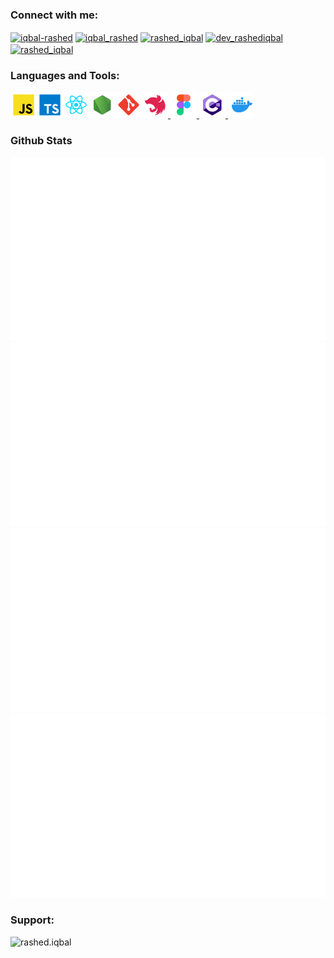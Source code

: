 <div>
<h3 align="left">Connect with me:</h3>
<p align="left">

<a href="https://linkedin.com/in/iqbal-rashed" target="blank"><img align="center" src="https://raw.githubusercontent.com/rahuldkjain/github-profile-readme-generator/master/src/images/icons/Social/linked-in-alt.svg" alt="iqbal-rashed" height="30" width="40" /></a>
<a href="https://dribbble.com/iqbal_rashed" target="blank"><img align="center" src="https://raw.githubusercontent.com/rahuldkjain/github-profile-readme-generator/master/src/images/icons/Social/dribbble.svg" alt="iqbal_rashed" height="30" width="40" /></a>
<a href="https://www.leetcode.com/rashed_iqbal" target="blank"><img align="center" src="https://raw.githubusercontent.com/rahuldkjain/github-profile-readme-generator/master/src/images/icons/Social/leet-code.svg" alt="rashed_iqbal" height="30" width="40" /></a>
<a href="https://twitter.com/dev_rashediqbal" target="blank"><img align="center" src="https://raw.githubusercontent.com/rahuldkjain/github-profile-readme-generator/master/src/images/icons/Social/twitter.svg" alt="dev_rashediqbal" height="30" width="40" /></a>
<a href="https://dev.to/rashed_iqbal" target="blank"><img align="center" src="https://raw.githubusercontent.com/rahuldkjain/github-profile-readme-generator/master/src/images/icons/Social/devto.svg" alt="rashed_iqbal" height="30" width="40" /></a>

</p>
</div>

### Languages and Tools:

<div>
<a href="https://developer.mozilla.org/en-US/docs/Web/JavaScript" target="_blank"> <img align="left" alt="JavaScript" height ="42px"  src="https://raw.githubusercontent.com/iqbal-rashed/iqbal-rashed/main/icons/javascript/javascript.svg"> </a>
<a href="https://www.typescriptlang.org/" target="_blank"><img align="left" alt="Typescirpt" height ="42px" src="https://raw.githubusercontent.com/iqbal-rashed/iqbal-rashed/main/icons/typescript/typescript.svg"></a>
<a href="https://reactjs.org/" target="_blank"> <img align="left" alt="React" height ="42px" src="https://raw.githubusercontent.com/iqbal-rashed/iqbal-rashed/main/icons/react/react.svg"></a>
<a href="https://nodejs.org" target="_blank"><img align="left" alt="Node.js" height ="42px" src="https://raw.githubusercontent.com/iqbal-rashed/iqbal-rashed/main/icons/node/node.svg"></a>
<a href="https://nestjs.com/" target="_blank"> <img src="https://raw.githubusercontent.com/iqbal-rashed/iqbal-rashed/main/icons/nestjs/nestjs.svg" alt="figma" height='42px'/> </a>
<a href="https://git-scm.com/" target="_blank"> <img src="https://raw.githubusercontent.com/iqbal-rashed/iqbal-rashed/main/icons/git-scm/git-scm.svg" align="left" alt="git" height='42px'/> </a>
<a href="https://dotnet.microsoft.com/en-us/" target="_blank"> <img src="https://raw.githubusercontent.com/iqbal-rashed/iqbal-rashed/main/icons/figma/figma.svg" alt="figma" height='42px'/> </a>
<a href="https://www.figma.com/" target="_blank"> <img src="https://raw.githubusercontent.com/iqbal-rashed/iqbal-rashed/main/icons/c%23/c%23.svg" alt="figma" height='42px'/> </a>
<a href="https://www.docker.com/" target="_blank"> <img src="https://raw.githubusercontent.com/iqbal-rashed/iqbal-rashed/main/icons/docker/docker.svg" alt="figma" height='42px'/> </a>
</div>

### Github Stats

<div >
<a href="https://github.com/iqbal-rashed?tab=repositories">
<img src="https://raw.githubusercontent.com/iqbal-rashed/iqbal-rashed/main/generated/overview.svg#gh-dark-mode-only" />
<img src="https://raw.githubusercontent.com/iqbal-rashed/iqbal-rashed/main/generated/overview.svg#gh-light-mode-only" />
</a>
<a href="https://github.com/iqbal-rashed?tab=repositories">
<img src="https://raw.githubusercontent.com/iqbal-rashed/iqbal-rashed/main/generated/languages.svg#gh-dark-mode-only" />
<img src="https://raw.githubusercontent.com/iqbal-rashed/iqbal-rashed/main/generated/languages.svg#gh-light-mode-only" />
</a>
</div>

<h3 align="left">Support:</h3>
<p><a href="https://www.buymeacoffee.com/rashed.iqbal"> <img align="left" src="https://cdn.buymeacoffee.com/buttons/v2/default-yellow.png" height="50" width="210" alt="rashed.iqbal" /></a></p><br><br>
